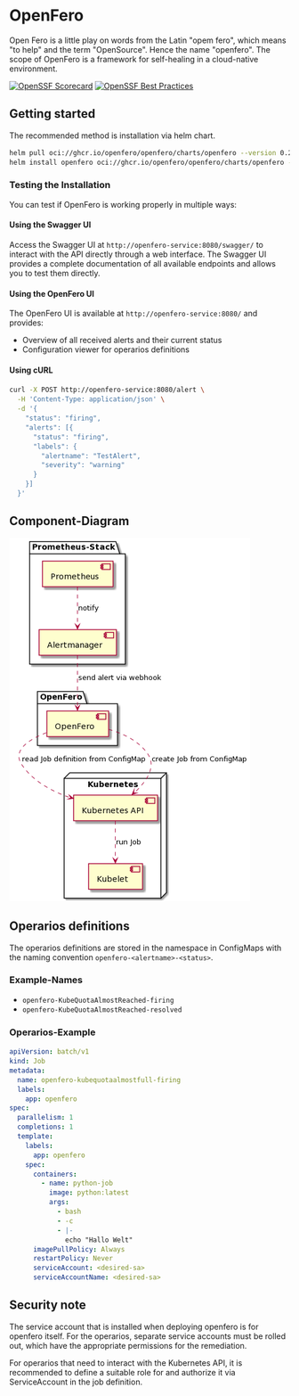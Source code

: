 # OpenFero

Open Fero is a little play on words from the Latin "opem fero", which means "to help" and the term "OpenSource". Hence the name "openfero". The scope of OpenFero is a framework for self-healing in a cloud-native environment.

[![OpenSSF Scorecard](https://api.scorecard.dev/projects/github.com/OpenFero/openfero/badge)](https://scorecard.dev/viewer/?uri=github.com/OpenFero/openfero)
[![OpenSSF Best Practices](https://www.bestpractices.dev/projects/6683/badge)](https://www.bestpractices.dev/projects/6683)

## Getting started

The recommended method is installation via helm chart.

```bash
helm pull oci://ghcr.io/openfero/openfero/charts/openfero --version 0.2.1
helm install openfero oci://ghcr.io/openfero/openfero/charts/openfero --version 0.2.1
```

### Testing the Installation

You can test if OpenFero is working properly in multiple ways:

#### Using the Swagger UI

Access the Swagger UI at `http://openfero-service:8080/swagger/` to interact with the API directly through a web interface. The Swagger UI provides a complete documentation of all available endpoints and allows you to test them directly.

#### Using the OpenFero UI

The OpenFero UI is available at `http://openfero-service:8080/` and provides:

- Overview of all received alerts and their current status
- Configuration viewer for operarios definitions

#### Using cURL

```bash
curl -X POST http://openfero-service:8080/alert \
  -H 'Content-Type: application/json' \
  -d '{
    "status": "firing",
    "alerts": [{
      "status": "firing",
      "labels": {
        "alertname": "TestAlert",
        "severity": "warning"
      }
    }]
  }'
```

## Component-Diagram

![Shows the Prometheus, Alertmanager components and that Alertmanager notifies the OpenFero component so that OpenFero starts the jobs via Kubernetes API.][comp-dia]

## Operarios definitions

The operarios definitions are stored in the namespace in ConfigMaps with the naming convention `openfero-<alertname>-<status>`.

### Example-Names

- `openfero-KubeQuotaAlmostReached-firing`
- `openfero-KubeQuotaAlmostReached-resolved`

### Operarios-Example

```yaml
apiVersion: batch/v1
kind: Job
metadata:
  name: openfero-kubequotaalmostfull-firing
  labels:
    app: openfero
spec:
  parallelism: 1
  completions: 1
  template:
    labels:
      app: openfero
    spec:
      containers:
        - name: python-job
          image: python:latest
          args:
            - bash
            - -c
            - |-
              echo "Hallo Welt"
      imagePullPolicy: Always
      restartPolicy: Never
      serviceAccount: <desired-sa>
      serviceAccountName: <desired-sa>
```

## Security note

The service account that is installed when deploying openfero is for openfero itself. For the operarios, separate service accounts must be rolled out, which have the appropriate permissions for the remediation.

For operarios that need to interact with the Kubernetes API, it is recommended to define a suitable role for and authorize it via ServiceAccount in the job definition.

[comp-dia]: ./docs/component-diagram.png
